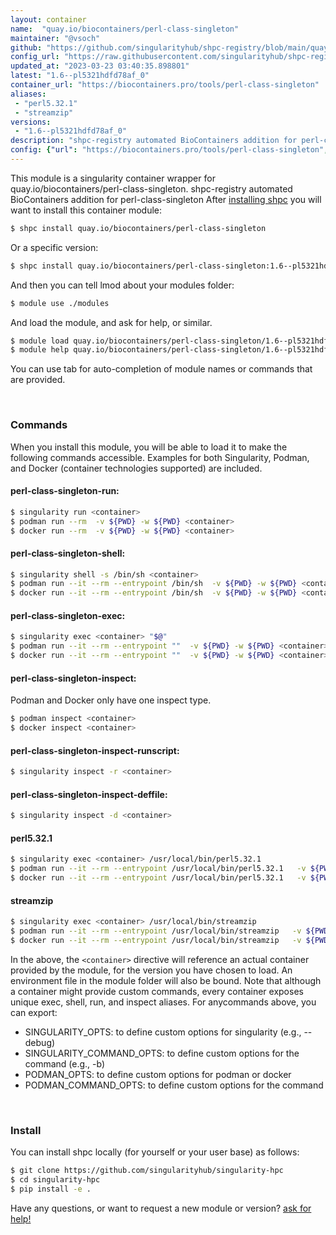 ```yaml
---
layout: container
name:  "quay.io/biocontainers/perl-class-singleton"
maintainer: "@vsoch"
github: "https://github.com/singularityhub/shpc-registry/blob/main/quay.io/biocontainers/perl-class-singleton/container.yaml"
config_url: "https://raw.githubusercontent.com/singularityhub/shpc-registry/main/quay.io/biocontainers/perl-class-singleton/container.yaml"
updated_at: "2023-03-23 03:40:35.898801"
latest: "1.6--pl5321hdfd78af_0"
container_url: "https://biocontainers.pro/tools/perl-class-singleton"
aliases:
 - "perl5.32.1"
 - "streamzip"
versions:
 - "1.6--pl5321hdfd78af_0"
description: "shpc-registry automated BioContainers addition for perl-class-singleton"
config: {"url": "https://biocontainers.pro/tools/perl-class-singleton", "maintainer": "@vsoch", "description": "shpc-registry automated BioContainers addition for perl-class-singleton", "latest": {"1.6--pl5321hdfd78af_0": "sha256:c9f9fb420ff3170693cfd0693667b68138c18b12d0eab508283d780fa6d27389"}, "tags": {"1.6--pl5321hdfd78af_0": "sha256:c9f9fb420ff3170693cfd0693667b68138c18b12d0eab508283d780fa6d27389"}, "docker": "quay.io/biocontainers/perl-class-singleton", "aliases": {"perl5.32.1": "/usr/local/bin/perl5.32.1", "streamzip": "/usr/local/bin/streamzip"}}
---
```


This module is a singularity container wrapper for quay.io/biocontainers/perl-class-singleton.
shpc-registry automated BioContainers addition for perl-class-singleton
After [installing shpc](#install) you will want to install this container module:


```bash
$ shpc install quay.io/biocontainers/perl-class-singleton
```

Or a specific version:

```bash
$ shpc install quay.io/biocontainers/perl-class-singleton:1.6--pl5321hdfd78af_0
```

And then you can tell lmod about your modules folder:

```bash
$ module use ./modules
```

And load the module, and ask for help, or similar.

```bash
$ module load quay.io/biocontainers/perl-class-singleton/1.6--pl5321hdfd78af_0
$ module help quay.io/biocontainers/perl-class-singleton/1.6--pl5321hdfd78af_0
```

You can use tab for auto-completion of module names or commands that are provided.

<br>

### Commands

When you install this module, you will be able to load it to make the following commands accessible.
Examples for both Singularity, Podman, and Docker (container technologies supported) are included.

#### perl-class-singleton-run:

```bash
$ singularity run <container>
$ podman run --rm  -v ${PWD} -w ${PWD} <container>
$ docker run --rm  -v ${PWD} -w ${PWD} <container>
```

#### perl-class-singleton-shell:

```bash
$ singularity shell -s /bin/sh <container>
$ podman run --it --rm --entrypoint /bin/sh  -v ${PWD} -w ${PWD} <container>
$ docker run --it --rm --entrypoint /bin/sh  -v ${PWD} -w ${PWD} <container>
```

#### perl-class-singleton-exec:

```bash
$ singularity exec <container> "$@"
$ podman run --it --rm --entrypoint ""  -v ${PWD} -w ${PWD} <container> "$@"
$ docker run --it --rm --entrypoint ""  -v ${PWD} -w ${PWD} <container> "$@"
```

#### perl-class-singleton-inspect:

Podman and Docker only have one inspect type.

```bash
$ podman inspect <container>
$ docker inspect <container>
```

#### perl-class-singleton-inspect-runscript:

```bash
$ singularity inspect -r <container>
```

#### perl-class-singleton-inspect-deffile:

```bash
$ singularity inspect -d <container>
```


#### perl5.32.1

```bash
$ singularity exec <container> /usr/local/bin/perl5.32.1
$ podman run --it --rm --entrypoint /usr/local/bin/perl5.32.1   -v ${PWD} -w ${PWD} <container> -c " $@"
$ docker run --it --rm --entrypoint /usr/local/bin/perl5.32.1   -v ${PWD} -w ${PWD} <container> -c " $@"
```


#### streamzip

```bash
$ singularity exec <container> /usr/local/bin/streamzip
$ podman run --it --rm --entrypoint /usr/local/bin/streamzip   -v ${PWD} -w ${PWD} <container> -c " $@"
$ docker run --it --rm --entrypoint /usr/local/bin/streamzip   -v ${PWD} -w ${PWD} <container> -c " $@"
```



In the above, the `<container>` directive will reference an actual container provided
by the module, for the version you have chosen to load. An environment file in the
module folder will also be bound. Note that although a container
might provide custom commands, every container exposes unique exec, shell, run, and
inspect aliases. For anycommands above, you can export:

 - SINGULARITY_OPTS: to define custom options for singularity (e.g., --debug)
 - SINGULARITY_COMMAND_OPTS: to define custom options for the command (e.g., -b)
 - PODMAN_OPTS: to define custom options for podman or docker
 - PODMAN_COMMAND_OPTS: to define custom options for the command

<br>

### Install

You can install shpc locally (for yourself or your user base) as follows:

```bash
$ git clone https://github.com/singularityhub/singularity-hpc
$ cd singularity-hpc
$ pip install -e .
```

Have any questions, or want to request a new module or version? [ask for help!](https://github.com/singularityhub/singularity-hpc/issues)